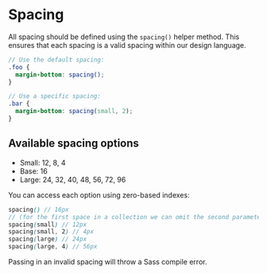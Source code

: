 # Spacing

All spacing should be defined using the `spacing()` helper method. This ensures that each spacing
is a valid spacing within our design language.

```scss
// Use the default spacing:
.foo {
  margin-bottom: spacing();
}

// Use a specific spacing:
.bar {
  margin-bottom: spacing(small, 2);
}
```

## Available spacing options

- Small: 12, 8, 4
- Base: 16
- Large: 24, 32, 40, 48, 56, 72, 96

You can access each option using zero-based indexes:

```scss
spacing() // 16px
// (for the first space in a collection we can omit the second parameter)
spacing(small) // 12px
spacing(small, 2) // 4px
spacing(large) // 24px
spacing(large, 4) // 56px
```

Passing in an invalid spacing will throw a Sass compile error.
